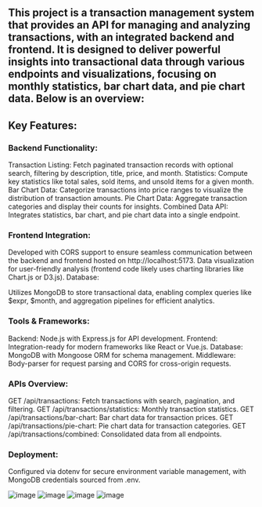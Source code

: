 ## This project is a transaction management system that provides an API for managing and analyzing transactions, with an integrated backend and frontend. It is designed to deliver powerful insights into transactional data through various endpoints and visualizations, focusing on monthly statistics, bar chart data, and pie chart data. Below is an overview:

## Key Features:
### Backend Functionality:

Transaction Listing: Fetch paginated transaction records with optional search, filtering by description, title, price, and month.
Statistics: Compute key statistics like total sales, sold items, and unsold items for a given month.
Bar Chart Data: Categorize transactions into price ranges to visualize the distribution of transaction amounts.
Pie Chart Data: Aggregate transaction categories and display their counts for insights.
Combined Data API: Integrates statistics, bar chart, and pie chart data into a single endpoint.

### Frontend Integration:

Developed with CORS support to ensure seamless communication between the backend and frontend hosted on http://localhost:5173.
Data visualization for user-friendly analysis (frontend code likely uses charting libraries like Chart.js or D3.js).
Database:

Utilizes MongoDB to store transactional data, enabling complex queries like $expr, $month, and aggregation pipelines for efficient analytics.

### Tools & Frameworks:

Backend: Node.js with Express.js for API development.
Frontend: Integration-ready for modern frameworks like React or Vue.js.
Database: MongoDB with Mongoose ORM for schema management.
Middleware: Body-parser for request parsing and CORS for cross-origin requests.

### APIs Overview:

GET /api/transactions: Fetch transactions with search, pagination, and filtering.
GET /api/transactions/statistics: Monthly transaction statistics.
GET /api/transactions/bar-chart: Bar chart data for transaction prices.
GET /api/transactions/pie-chart: Pie chart data for transaction categories.
GET /api/transactions/combined: Consolidated data from all endpoints.

### Deployment:

Configured via dotenv for secure environment variable management, with MongoDB credentials sourced from .env.

![image](https://github.com/user-attachments/assets/ea40eb4f-d499-45c5-9c64-1aa25e708ff4)
![image](https://github.com/user-attachments/assets/aaa6c6c7-785d-44c3-b36c-9cee525c9e65)
![image](https://github.com/user-attachments/assets/5c700e72-7928-43fb-9ed3-48e006aaf644)
![image](https://github.com/user-attachments/assets/3b5b27a2-2e85-424f-8116-e9f0e0b963b7)
